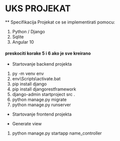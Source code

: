 # UKS PROJEKAT

** Specifikacija
Projekat ce se implementirati pomocu:
1. Python / Django
2. Sqlite
3. Angular 10
 
#### preskociti korake 5 i 6 ako je sve kreirano
* Startovanje backend projekta
1. py -m venv env
2. env\Scripts\activate.bat
3. pip install django
4. pip install djangorestframework
5. django-admin startproject src .
6. python manage.py migrate
7. python manage.py runserver

* Startovanje frontend projekta

* Generate view
1. python manage.py startapp name_controller
